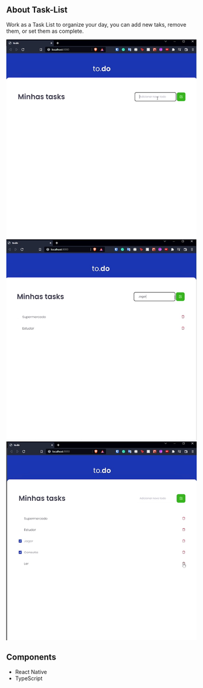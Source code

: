 ## About Task-List
Work as a Task List to organize your day, you can add new taks, remove them, or set them as complete.

<div align="center">
<img src="src/styles/todo1.jpg" />
<img src="src/styles/todo2.jpg" />
<img src="src/styles/todo3.jpg" />
</div>



## Components 
- React Native 
- TypeScript 
